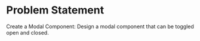 # Problem Statement

Create a Modal Component: Design a modal component that can be toggled open and closed.